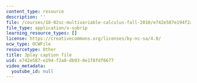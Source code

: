 ```yaml
---
content_type: resource
description: ''
file: /courses/18-02sc-multivariable-calculus-fall-2010/e742e587e194f2a8db930e1f8fdf6677_MosaZngFjZY.srt
file_type: application/x-subrip
learning_resource_types: []
license: https://creativecommons.org/licenses/by-nc-sa/4.0/
ocw_type: OCWFile
resourcetype: Other
title: 3play caption file
uid: e742e587-e194-f2a8-db93-0e1f8fdf6677
video_metadata:
  youtube_id: null
---
```

